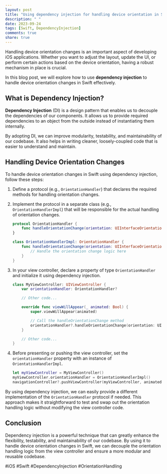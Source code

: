```yaml
---
layout: post
title: "Using dependency injection for handling device orientation in Swift"
description: " "
date: 2023-09-24
tags: [Swift, DependencyInjection]
comments: true
share: true
---
```


Handling device orientation changes is an important aspect of developing iOS applications. Whether you want to adjust the layout, update the UI, or perform certain actions based on the device orientation, having a robust mechanism in place is crucial.

In this blog post, we will explore how to use **dependency injection** to handle device orientation changes in Swift effectively.

## What is Dependency Injection?

**Dependency Injection** (DI) is a design pattern that enables us to decouple the dependencies of our components. It allows us to provide required dependencies to an object from the outside instead of instantiating them internally.

By adopting DI, we can improve modularity, testability, and maintainability of our codebase. It also helps in writing cleaner, loosely-coupled code that is easier to understand and maintain.

## Handling Device Orientation Changes

To handle device orientation changes in Swift using dependency injection, follow these steps:

1. Define a protocol (e.g., `OrientationHandler`) that declares the required methods for handling orientation changes.

2. Implement the protocol in a separate class (e.g., `OrientationHandlerImpl`) that will be responsible for the actual handling of orientation changes.

   ```swift
   protocol OrientationHandler {
       func handleOrientationChange(orientation: UIInterfaceOrientation)
   }

   class OrientationHandlerImpl: OrientationHandler {
       func handleOrientationChange(orientation: UIInterfaceOrientation) {
           // Handle the orientation change logic here
       }
   }
   ```

3. In your view controller, declare a property of type `OrientationHandler` and initialize it using dependency injection.

   ```swift
   class MyViewController: UIViewController {
       var orientationHandler: OrientationHandler?

       // Other code...

       override func viewWillAppear(_ animated: Bool) {
           super.viewWillAppear(animated)

           // Call the handleOrientationChange method
           orientationHandler?.handleOrientationChange(orientation: UIApplication.shared.statusBarOrientation)
       }

       // Other code...
   }
   ```

4. Before presenting or pushing the view controller, set the `orientationHandler` property with an instance of `OrientationHandlerImpl`.

   ```swift
   let myViewController = MyViewController()
   myViewController.orientationHandler = OrientationHandlerImpl()
   navigationController?.pushViewController(myViewController, animated: true)
   ```

By using dependency injection, we can easily provide a different implementation of the `OrientationHandler` protocol if needed. This approach makes it straightforward to test and swap out the orientation handling logic without modifying the view controller code.

## Conclusion

Dependency injection is a powerful technique that can greatly enhance the flexibility, testability, and maintainability of our codebase. By using it to handle device orientation changes in Swift, we can decouple the orientation handling logic from the view controller and ensure a more modular and reusable codebase.

#iOS #Swift #DependencyInjection #OrientationHandling